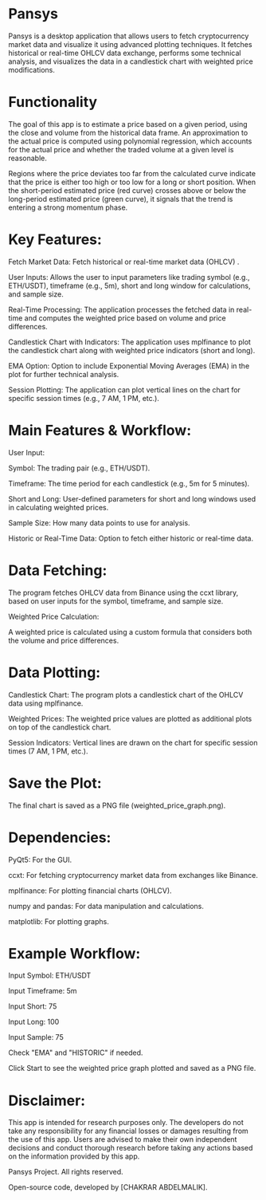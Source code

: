 # Pansys
Pansys is a desktop application that allows users to fetch cryptocurrency market data and visualize it using advanced plotting techniques. It fetches historical or real-time OHLCV data  exchange, performs some technical analysis, and visualizes the data in a candlestick chart with weighted price modifications.

# Functionality 
The goal of this app is to estimate a price based on a given period, using the close and volume from the historical data frame. An approximation to the actual price is computed using polynomial regression, which accounts for the actual price and whether the traded volume at a given level is reasonable.

Regions where the price deviates too far from the calculated curve indicate that the price is either too high or too low for a long or short position. When the short-period estimated price (red curve) crosses above or below the long-period estimated price (green curve), it signals that the trend is entering a strong momentum phase.

# Key Features:
Fetch Market Data: Fetch historical or real-time market data (OHLCV) .

User Inputs: Allows the user to input parameters like trading symbol (e.g., ETH/USDT), timeframe (e.g., 5m), short and long window for calculations, and sample size.

Real-Time Processing: The application processes the fetched data in real-time and computes the weighted price based on volume and price differences.

Candlestick Chart with Indicators: The application uses mplfinance to plot the candlestick chart along with weighted price indicators (short and long).

EMA Option: Option to include Exponential Moving Averages (EMA) in the plot for further technical analysis.

Session Plotting: The application can plot vertical lines on the chart for specific session times (e.g., 7 AM, 1 PM, etc.).

# Main Features & Workflow:
User Input:

Symbol: The trading pair (e.g., ETH/USDT).

Timeframe: The time period for each candlestick (e.g., 5m for 5 minutes).

Short and Long: User-defined parameters for short and long windows used in calculating weighted prices.

Sample Size: How many data points to use for analysis.

Historic or Real-Time Data: Option to fetch either historic or real-time data.

# Data Fetching:

The program fetches OHLCV data from Binance using the ccxt library, based on user inputs for the symbol, timeframe, and sample size.

Weighted Price Calculation:

A weighted price is calculated using a custom formula that considers both the volume and price differences.

# Data Plotting:

Candlestick Chart: The program plots a candlestick chart of the OHLCV data using mplfinance.

Weighted Prices: The weighted price values are plotted as additional plots on top of the candlestick chart.

Session Indicators: Vertical lines are drawn on the chart for specific session times (7 AM, 1 PM, etc.).

# Save the Plot:

The final chart is saved as a PNG file (weighted_price_graph.png).

# Dependencies:
PyQt5: For the GUI.

ccxt: For fetching cryptocurrency market data from exchanges like Binance.

mplfinance: For plotting financial charts (OHLCV).

numpy and pandas: For data manipulation and calculations.

matplotlib: For plotting graphs.


# Example Workflow:
Input Symbol: ETH/USDT

Input Timeframe: 5m

Input Short: 75

Input Long: 100

Input Sample: 75

Check "EMA" and "HISTORIC" if needed.

Click Start to see the weighted price graph plotted and saved as a PNG file.

# Disclaimer:

This app is intended for research purposes only. The developers do not take any responsibility for any financial losses or damages resulting from the use of this app. Users are advised to make their own independent decisions and conduct thorough research before taking any actions based on the information provided by this app.

Pansys Project. All rights reserved.

Open-source code, developed by [CHAKRAR ABDELMALIK].
